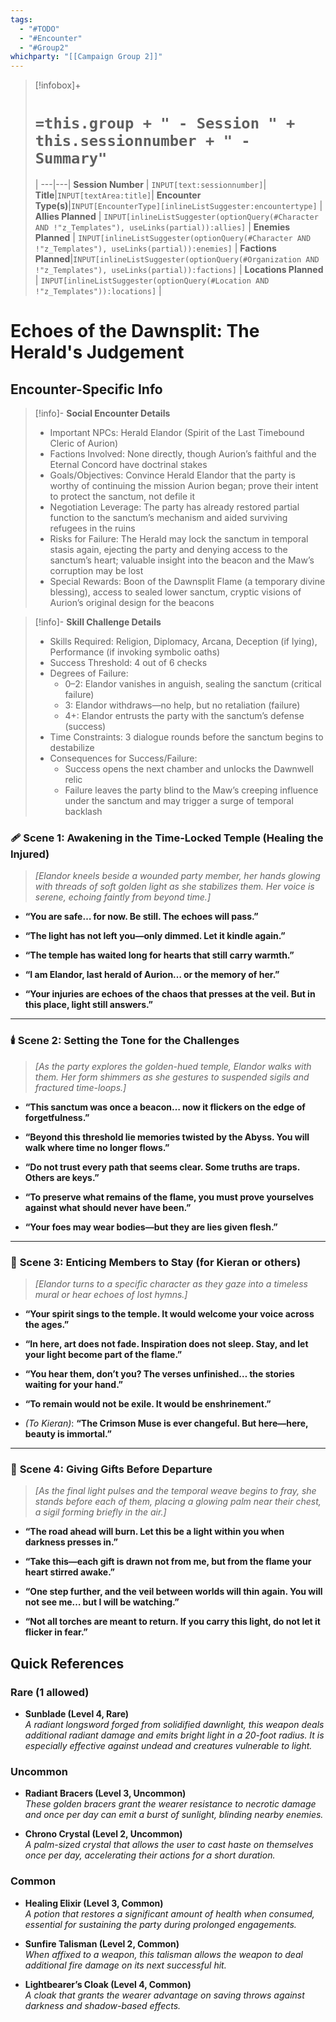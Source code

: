 ```yaml
---
tags:
  - "#TODO"
  - "#Encounter"
  - "#Group2"
whichparty: "[[Campaign Group 2]]"
---
```

> [!infobox]+
> # `=this.group + " - Session " + this.sessionnumber + " - Summary"`
>  |
> ---|---|
> **Session Number** | `INPUT[text:sessionnumber]`|
> **Title**|`INPUT[textArea:title]`|
> **Encounter Type(s)**|`INPUT[EncounterType][inlineListSuggester:encountertype]` |
> **Allies Planned** | `INPUT[inlineListSuggester(optionQuery(#Character AND !"z_Templates"), useLinks(partial)):allies]` |
> **Enemies Planned** | `INPUT[inlineListSuggester(optionQuery(#Character AND !"z_Templates"), useLinks(partial)):enemies]` |
> **Factions Planned**|`INPUT[inlineListSuggester(optionQuery(#Organization AND !"z_Templates"), useLinks(partial)):factions]` |
> **Locations Planned** | `INPUT[inlineListSuggester(optionQuery(#Location AND !"z_Templates")):locations]` |

# Echoes of the Dawnsplit: The Herald's Judgement

## Encounter-Specific Info

> [!info]- **Social Encounter Details**
> - Important NPCs: Herald Elandor (Spirit of the Last Timebound Cleric of Aurion)
> - Factions Involved: None directly, though Aurion’s faithful and the Eternal Concord have doctrinal stakes
> - Goals/Objectives: Convince Herald Elandor that the party is worthy of continuing the mission Aurion began; prove their intent to protect the sanctum, not defile it
> - Negotiation Leverage: The party has already restored partial function to the sanctum’s mechanism and aided surviving refugees in the ruins
> - Risks for Failure: The Herald may lock the sanctum in temporal stasis again, ejecting the party and denying access to the sanctum’s heart; valuable insight into the beacon and the Maw’s corruption may be lost
> - Special Rewards: Boon of the Dawnsplit Flame (a temporary divine blessing), access to sealed lower sanctum, cryptic visions of Aurion’s original design for the beacons

> [!info]- **Skill Challenge Details**
> - Skills Required: Religion, Diplomacy, Arcana, Deception (if lying), Performance (if invoking symbolic oaths)
> - Success Threshold: 4 out of 6 checks
> - Degrees of Failure:
>   - 0–2: Elandor vanishes in anguish, sealing the sanctum (critical failure)
>   - 3: Elandor withdraws—no help, but no retaliation (failure)
>   - 4+: Elandor entrusts the party with the sanctum’s defense (success)
> - Time Constraints: 3 dialogue rounds before the sanctum begins to destabilize
> - Consequences for Success/Failure:
>   - Success opens the next chamber and unlocks the Dawnwell relic
>   - Failure leaves the party blind to the Maw’s creeping influence under the sanctum and may trigger a surge of temporal backlash


### 🩹 **Scene 1: Awakening in the Time-Locked Temple (Healing the Injured)**

> _[Elandor kneels beside a wounded party member, her hands glowing with threads of soft golden light as she stabilizes them. Her voice is serene, echoing faintly from beyond time.]_

- **“You are safe… for now. Be still. The echoes will pass.”**
    
- **“The light has not left you—only dimmed. Let it kindle again.”**
    
- **“The temple has waited long for hearts that still carry warmth.”**
    
- **“I am Elandor, last herald of Aurion… or the memory of her.”**
    
- **“Your injuries are echoes of the chaos that presses at the veil. But in this place, light still answers.”**
    

---

### 🕯️ **Scene 2: Setting the Tone for the Challenges**

> _[As the party explores the golden-hued temple, Elandor walks with them. Her form shimmers as she gestures to suspended sigils and fractured time-loops.]_

- **“This sanctum was once a beacon… now it flickers on the edge of forgetfulness.”**
    
- **“Beyond this threshold lie memories twisted by the Abyss. You will walk where time no longer flows.”**
    
- **“Do not trust every path that seems clear. Some truths are traps. Others are keys.”**
    
- **“To preserve what remains of the flame, you must prove yourselves against what should never have been.”**
    
- **“Your foes may wear bodies—but they are lies given flesh.”**
    

---

### 🌅 **Scene 3: Enticing Members to Stay (for Kieran or others)**

> _[Elandor turns to a specific character as they gaze into a timeless mural or hear echoes of lost hymns.]_

- **“Your spirit sings to the temple. It would welcome your voice across the ages.”**
    
- **“In here, art does not fade. Inspiration does not sleep. Stay, and let your light become part of the flame.”**
    
- **“You hear them, don’t you? The verses unfinished… the stories waiting for your hand.”**
    
- **“To remain would not be exile. It would be enshrinement.”**
    
- _(To Kieran)_: **“The Crimson Muse is ever changeful. But here—here, beauty is immortal.”**
    

---

### 🎁 **Scene 4: Giving Gifts Before Departure**

> _[As the final light pulses and the temporal weave begins to fray, she stands before each of them, placing a glowing palm near their chest, a sigil forming briefly in the air.]_

- **“The road ahead will burn. Let this be a light within you when darkness presses in.”**
    
- **“Take this—each gift is drawn not from me, but from the flame your heart stirred awake.”**
    
- **“One step further, and the veil between worlds will thin again. You will not see me… but I will be watching.”**
    
- **“Not all torches are meant to return. If you carry this light, do not let it flicker in fear.”**
## Quick References
### **Rare (1 allowed)**

- **Sunblade (Level 4, Rare)**  
    _A radiant longsword forged from solidified dawnlight, this weapon deals additional radiant damage and emits bright light in a 20-foot radius. It is especially effective against undead and creatures vulnerable to light._
    

### **Uncommon**

- **Radiant Bracers (Level 3, Uncommon)**  
    _These golden bracers grant the wearer resistance to necrotic damage and once per day can emit a burst of sunlight, blinding nearby enemies._
    
- **Chrono Crystal (Level 2, Uncommon)**  
    _A palm-sized crystal that allows the user to cast _haste_ on themselves once per day, accelerating their actions for a short duration._
    

### **Common**

- **Healing Elixir (Level 3, Common)**  
    _A potion that restores a significant amount of health when consumed, essential for sustaining the party during prolonged engagements._
    
- **Sunfire Talisman (Level 2, Common)**  
    _When affixed to a weapon, this talisman allows the weapon to deal additional fire damage on its next successful hit._
    
- **Lightbearer’s Cloak (Level 4, Common)**  
    _A cloak that grants the wearer advantage on saving throws against darkness and shadow-based effects._

